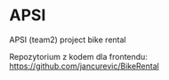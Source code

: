 # APSI
APSI (team2) project bike rental 

Repozytorium z kodem dla frontendu:
https://github.com/jancurevic/BikeRental
